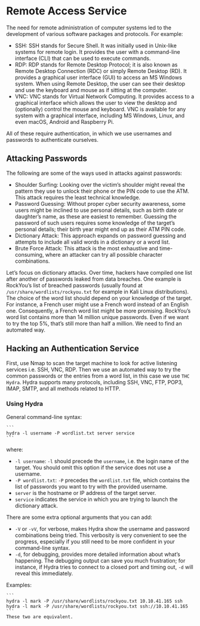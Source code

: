 # Remote Access Service

The need for remote administration of computer systems led to the development of various software packages and protocols. For example:

- SSH: SSH stands for Secure Shell. It was initially used in Unix-like systems for remote login. It provides the user with a command-line interface (CLI) that can be used to execute commands.
- RDP: RDP stands for Remote Desktop Protocol; it is also known as Remote Desktop Connection (RDC) or simply Remote Desktop (RD). It provides a graphical user interface (GUI) to access an MS Windows system. When using Remote Desktop, the user can see their desktop and use the keyboard and mouse as if sitting at the computer.
- VNC: VNC stands for Virtual Network Computing. It provides access to a graphical interface which allows the user to view the desktop and (optionally) control the mouse and keyboard. VNC is available for any system with a graphical interface, including MS Windows, Linux, and even macOS, Android and Raspberry Pi.

All of these require authentication, in which we use usernames and passwords to authenticate ourselves.

## Attacking Passwords

The following are some of the ways used in attacks against passwords:

- Shoulder Surfing: Looking over the victim’s shoulder might reveal the pattern they use to unlock their phone or the PIN code to use the ATM. This attack requires the least technical knowledge.
- Password Guessing: Without proper cyber security awareness, some users might be inclined to use personal details, such as birth date or daughter’s name, as these are easiest to remember. Guessing the password of such users requires some knowledge of the target’s personal details; their birth year might end up as their ATM PIN code.
- Dictionary Attack: This approach expands on password guessing and attempts to include all valid words in a dictionary or a word list.
- Brute Force Attack: This attack is the most exhaustive and time-consuming, where an attacker can try all possible character combinations.

Let’s focus on dictionary attacks. Over time, hackers have compiled one list after another of passwords leaked from data breaches. One example is RockYou’s list of breached passwords (usually found at `/usr/share/wordlists/rockyou.txt` for example in Kali Linux distributions). The choice of the word list should depend on your knowledge of the target. For instance, a French user might use a French word instead of an English one. Consequently, a French word list might be more promising.
RockYou’s word list contains more than 14 million unique passwords. Even if we want to try the top 5%, that’s still more than half a million. We need to find an automated way.

## Hacking an Authentication Service

First, use Nmap to scan the target machine to look for active listening services i.e. SSH, VNC, RDP. Then we use an automated way to try the common passwords or the entries from a word list, in this case we use `THC Hydra`. Hydra supports many protocols, including SSH, VNC, FTP, POP3, IMAP, SMTP, and all methods related to HTTP.

### Using Hydra

General command-line syntax:

    ```
    hydra -l username -P wordlist.txt server service
    ```
where:

- `-l username`: `-l` should precede the `username`, i.e. the login name of the target. You should omit this option if the service does not use a username.
- `-P wordlist.txt`: `-P` precedes the `wordlist.txt` file, which contains the list of passwords you want to try with the provided username.
- `server` is the hostname or IP address of the target server.
- `service` indicates the service in which you are trying to launch the dictionary attack.

There are some extra optional arguments that you can add:

- `-V` or `-vV`, for verbose, makes Hydra show the username and password combinations being tried. This verbosity is very convenient to see the progress, especially if you still need to be more confident in your command-line syntax.
- `-d`, for debugging, provides more detailed information about what’s happening. The debugging output can save you much frustration; for instance, if Hydra tries to connect to a closed port and timing out, `-d` will reveal this immediately.

Examples:

    ```
    hydra -l mark -P /usr/share/wordlists/rockyou.txt 10.10.41.165 ssh
    hydra -l mark -P /usr/share/wordlists/rockyou.txt ssh://10.10.41.165
    ```
    These two are equivalent.

